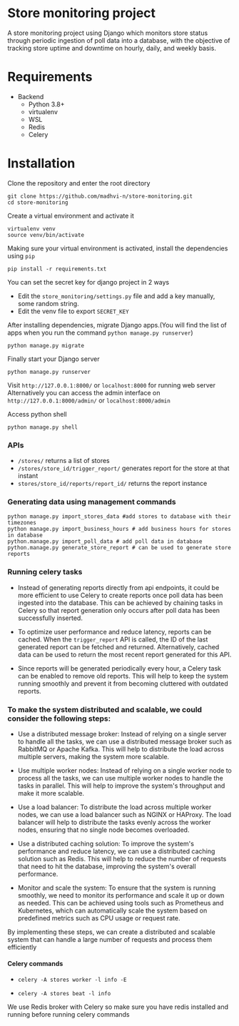 # Store monitoring project

A store monitoring project using Django which monitors store status through periodic ingestion of poll data into a database, with the objective of tracking store uptime and downtime on hourly, daily, and weekly basis.


# Requirements
- Backend
    - Python 3.8+
    - virtualenv
    - WSL
    - Redis
    - Celery

# Installation

Clone the repository and enter the root directory
```
git clone https://github.com/madhvi-n/store-monitoring.git
cd store-monitoring
```


Create a virtual environment and activate it
```
virtualenv venv
source venv/bin/activate
```

Making sure your virtual environment is activated, install the dependencies using `pip`
```
pip install -r requirements.txt
```

You can set the secret key for django project in 2 ways
- Edit the `store_monitoring/settings.py` file and add a key manually, some random string.
- Edit the venv file to export `SECRET_KEY`


After installing dependencies, migrate Django apps.(You will find the list of apps when you run the command `python manage.py runserver`)
```
python manage.py migrate
```

Finally start your Django server
```
python manage.py runserver
```

Visit `http://127.0.0.1:8000/` or `localhost:8000` for running web server
Alternatively you can access the admin interface on `http://127.0.0.1:8000/admin/` or `localhost:8000/admin`

Access python shell
```
python manage.py shell
```

### APIs

- `/stores/` returns a list of stores
- `/stores/store_id/trigger_report/` generates report for the store at that instant
- `stores/store_id/reports/report_id/` returns the report instance


### Generating data using management commands

```
python manage.py import_stores_data #add stores to database with their timezones
python manage.py import_business_hours # add business hours for stores in database
python.manage.py import_poll_data # add poll data in database
python.manage.py generate_store_report # can be used to generate store reports
```

### Running celery tasks
- Instead of generating reports directly from api endpoints, it could be more efficient to use Celery to create reports once poll data has been ingested into the database. This can be achieved by chaining tasks in Celery so that report generation only occurs after poll data has been successfully inserted.

- To optimize user performance and reduce latency, reports can be cached. When the `trigger_report` API is called, the ID of the last generated report can be fetched and returned. Alternatively, cached data can be used to return the most recent report generated for this API.

- Since reports will be generated periodically every hour, a Celery task can be enabled to remove old reports. This will help to keep the system running smoothly and prevent it from becoming cluttered with outdated reports.


### To make the system distributed and scalable, we could consider the following steps:
- Use a distributed message broker: Instead of relying on a single server to handle all the tasks, we can use a distributed message broker such as RabbitMQ or Apache Kafka. This will help to distribute the load across multiple servers, making the system more scalable.

- Use multiple worker nodes: Instead of relying on a single worker node to process all the tasks, we can use multiple worker nodes to handle the tasks in parallel. This will help to improve the system's throughput and make it more scalable.

- Use a load balancer: To distribute the load across multiple worker nodes, we can use a load balancer such as NGINX or HAProxy. The load balancer will help to distribute the tasks evenly across the worker nodes, ensuring that no single node becomes overloaded.

 - Use a distributed caching solution: To improve the system's performance and reduce latency, we can use a distributed caching solution such as Redis. This will help to reduce the number of requests that need to hit the database, improving the system's overall performance.

- Monitor and scale the system: To ensure that the system is running smoothly, we need to monitor its performance and scale it up or down as needed. This can be achieved using tools such as Prometheus and Kubernetes, which can automatically scale the system based on predefined metrics such as CPU usage or request rate.

By implementing these steps, we can create a distributed and scalable system that can handle a large number of requests and process them efficiently


#### Celery commands
- `celery -A stores worker -l info -E`

- `celery -A stores beat -l info`

We use Redis broker with Celery so make sure you have redis installed and running
before running celery commands
